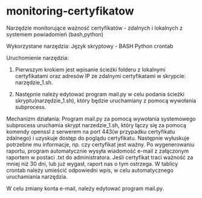 # monitoring-certyfikatow
Narzędzie monitorujące ważność certyfikatów - zdalnych i lokalnych z systemem powiadomień (bash,python)

Wykorzystane narzędzia:
Język skryptowy - BASH
Python
crontab

  Uruchomienie narzędzia:
1. Pierwszym krokiem jest wpisanie ścieżki folderu z lokalnymi certyfikatami oraz adresów IP ze zdalnymi certyfikatami w skrypcie: narzędzie_1.sh.

2. Następnie należy edytować program mail.py w celu podania ścieżki skryptu(narzędzie_1.sh), który będzie uruchamiany z pomocą wywołania subprocess.

  Mechanizm działania:
Program mail.py za pomocą wywołania systemowego subprocess uruchamia skrypt narzedzie_1.sh, który łączy się za pomocą komendy openssl z serwerem na port 443(w przypadku certyfikatu zdalnego) i uzyskuje dostęp do poglądu certyfikatu. Następnie wyłuskuje potrzebne mu informacje, np. czy certyfikat jest ważny. Po wygenerowaniu raportu, program automatycznie wysyła wiadomość e-mail z załączonym raportem w postaci .txt do administratora. Jeśli certyfikat traci ważność za mniej niż 30 dni, lub już wygasł, raport nas o tym ostrzega. W tablicy crontab należy umieścić odpowiedni wpis, w celu automatycznego uruchamiania narzędzia.

W celu zmiany konta e-mail, należy edytować program mail.py.
